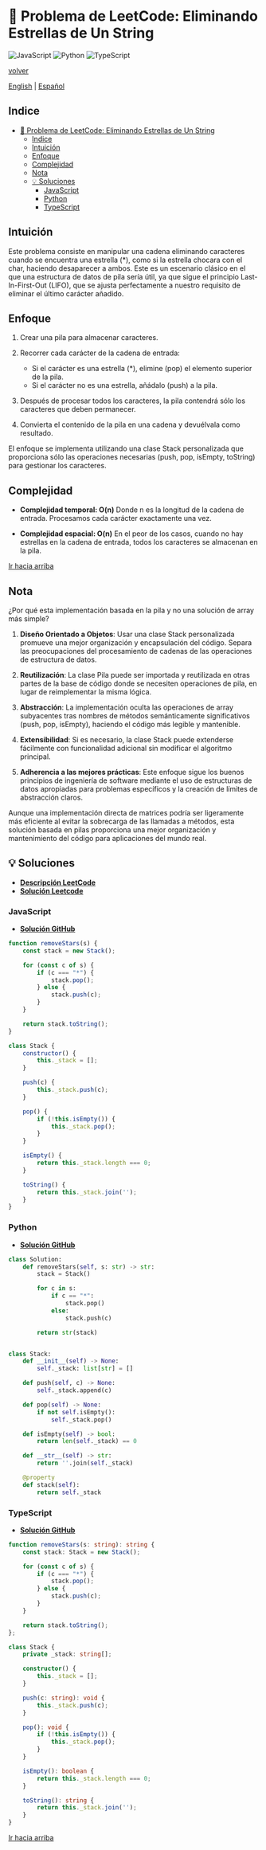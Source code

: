 # 🤔 Problema de LeetCode: Eliminando Estrellas de Un String

![JavaScript](https://img.shields.io/badge/JavaScript-F7DF1E?logo=javascript&logoColor=black)
![Python](https://img.shields.io/badge/Python-3776AB?logo=python&logoColor=white)
![TypeScript](https://img.shields.io/badge/TypeScript-3178C6?logo=typescript&logoColor=white)

[volver](../README.md)

[English](./2390.RemovingStarsFromAString.md) | [Español](./2390.RemovingStarsFromAString-es.md)

## Indice

- [🤔 Problema de LeetCode: Eliminando Estrellas de Un String](#-problema-de-leetcode-eliminando-estrellas-de-un-string)
  - [Indice](#indice)
  - [Intuición](#intuición)
  - [Enfoque](#enfoque)
  - [Complejidad](#complejidad)
  - [Nota](#nota)
  - [💡 Soluciones](#-soluciones)
    - [JavaScript](#javascript)
    - [Python](#python)
    - [TypeScript](#typescript)

## Intuición

Este problema consiste en manipular una cadena eliminando caracteres cuando se encuentra una estrella (*), como si la estrella chocara con el char, haciendo desaparecer a ambos. Este es un escenario clásico en el que una estructura de datos de pila sería útil, ya que sigue el principio Last-In-First-Out (LIFO), que se ajusta perfectamente a nuestro requisito de eliminar el último carácter añadido.

## Enfoque

1. Crear una pila para almacenar caracteres.
2. Recorrer cada carácter de la cadena de entrada:

    - Si el carácter es una estrella (*), elimine (pop) el elemento superior de la pila.
    - Si el carácter no es una estrella, añádalo (push) a la pila.

3. Después de procesar todos los caracteres, la pila contendrá sólo los caracteres que deben permanecer.
4. Convierta el contenido de la pila en una cadena y devuélvala como resultado.

El enfoque se implementa utilizando una clase Stack personalizada que proporciona sólo las operaciones necesarias (push, pop, isEmpty, toString) para gestionar los caracteres.

## Complejidad

- **Complejidad temporal: O(n)**
Donde n es la longitud de la cadena de entrada. Procesamos cada carácter exactamente una vez.

- **Complejidad espacial: O(n)**
En el peor de los casos, cuando no hay estrellas en la cadena de entrada, todos los caracteres se almacenan en la pila.

[Ir hacia arriba](#indice)

## Nota

¿Por qué esta implementación basada en la pila y no una solución de array más simple?

1. **Diseño Orientado a Objetos**: Usar una clase Stack personalizada promueve una mejor organización y encapsulación del código. Separa las preocupaciones del procesamiento de cadenas de las operaciones de estructura de datos.

2. **Reutilización**: La clase Pila puede ser importada y reutilizada en otras partes de la base de código donde se necesiten operaciones de pila, en lugar de reimplementar la misma lógica.

3. **Abstracción**: La implementación oculta las operaciones de array subyacentes tras nombres de métodos semánticamente significativos (push, pop, isEmpty), haciendo el código más legible y mantenible.

4. **Extensibilidad**: Si es necesario, la clase Stack puede extenderse fácilmente con funcionalidad adicional sin modificar el algoritmo principal.

5. **Adherencia a las mejores prácticas**: Este enfoque sigue los buenos principios de ingeniería de software mediante el uso de estructuras de datos apropiadas para problemas específicos y la creación de límites de abstracción claros.

Aunque una implementación directa de matrices podría ser ligeramente más eficiente al evitar la sobrecarga de las llamadas a métodos, esta solución basada en pilas proporciona una mejor organización y mantenimiento del código para aplicaciones del mundo real.

## 💡 Soluciones

- **[Descripción LeetCode](https://leetcode.com/problems/removing-stars-from-a-string/description/)**
- **[Solución Leetcode](https://leetcode.com/problems/removing-stars-from-a-string/solutions/6618164/best-real-solution-python-javascript-typ-830q/)**

### JavaScript

- **[Solución GitHub](../solutions/JavaScript/2390.RemovingStarsFromAString.js)**

```javascript
function removeStars(s) {
    const stack = new Stack();

    for (const c of s) {
        if (c === "*") {
            stack.pop();
        } else {
            stack.push(c);
        }
    }

    return stack.toString();
}

class Stack {
    constructor() {
        this._stack = [];
    }

    push(c) {
        this._stack.push(c);
    }

    pop() {
        if (!this.isEmpty()) {
            this._stack.pop();
        }
    }

    isEmpty() {
        return this._stack.length === 0;
    }

    toString() {
        return this._stack.join('');
    }
}

```

### Python

- **[Solución GitHub](../solutions/Python/2390.RemovingStarsFromAString.py)**

```python
class Solution:
    def removeStars(self, s: str) -> str:
        stack = Stack()

        for c in s:
            if c == "*":
                stack.pop()
            else:
                stack.push(c)

        return str(stack)


class Stack:
    def __init__(self) -> None:
        self._stack: list[str] = []

    def push(self, c) -> None:
        self._stack.append(c)

    def pop(self) -> None:
        if not self.isEmpty():
            self._stack.pop()

    def isEmpty(self) -> bool:
        return len(self._stack) == 0

    def __str__(self) -> str:
        return ''.join(self._stack)

    @property
    def stack(self):
        return self._stack
```

### TypeScript

- **[Solución GitHub](../solutions/TypeScript/2390.RemovingStarsFromAString.ts)**

```typescript
function removeStars(s: string): string {
    const stack: Stack = new Stack();

    for (const c of s) {
        if (c === "*") {
            stack.pop();
        } else {
            stack.push(c);
        }
    }

    return stack.toString();
};

class Stack {
    private _stack: string[];

    constructor() {
        this._stack = [];
    }

    push(c: string): void {
        this._stack.push(c);
    }

    pop(): void {
        if (!this.isEmpty()) {
            this._stack.pop();
        }
    }

    isEmpty(): boolean {
        return this._stack.length === 0;
    }

    toString(): string {
        return this._stack.join('');
    }
}
```

[Ir hacia arriba](#indice)
